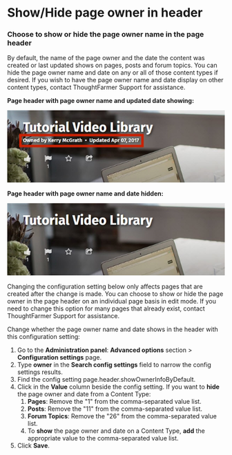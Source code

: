 # Show/Hide page owner in header

### Choose to show or hide the page owner name in the page header

By default, the name of the page owner and the date the content was created or last updated shows on pages, posts and forum topics. You can hide the page owner name and date on any or all of those content types if desired. If you wish to have the page owner name and date display on other content types, contact ThoughtFarmer Support for assistance.  
  
**Page header with page owner name and updated date showing:**

![](../../../.gitbook/assets/1%20%28127%29.jpg)

**Page header with page owner name and date hidden:**

![](../../../.gitbook/assets/2%20%283%29.jpg)



Changing the configuration setting below only affects pages that are created after the change is made. You can choose to show or hide the page owner in the page header on an individual page basis in edit mode. If you need to change this option for many pages that already exist, contact ThoughtFarmer Support for assistance.  
  
Change whether the page owner name and date shows in the header with this configuration setting:

1. Go to the **Administration panel**: **Advanced options** section &gt; **Configuration settings** page.
2. Type **owner** in the **Search config settings** field to narrow the config settings results.
3. Find the config setting page.header.showOwnerInfoByDefault.
4. Click in the **Value** column beside the config setting. If you want to **hide** the page owner and date from a Content Type:
   1. **Pages**: Remove the "1" from the comma-separated value list.
   2. **Posts**: Remove the "11" from the comma-separated value list.
   3. **Forum Topics**: Remove the "26" from the comma-separated value list.
   4. To **show** the page owner and date on a Content Type, **add** the appropriate value to the comma-separated value list.
5. Click **Save**.

